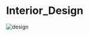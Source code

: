 # Interior_Design

![design](https://github.com/akshayAR17/Interior_Design/assets/107508875/d930650a-78b5-4cfc-a319-4cf730379333)

